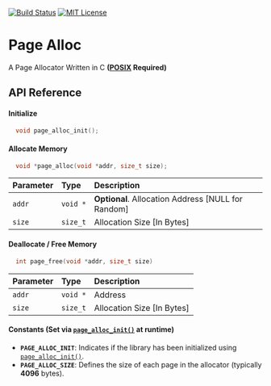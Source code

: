 [![Build Status](https://github.com/TasinFarhanMC/Page-Alloc/actions/workflows/ci.yaml/badge.svg)](https://github.com/TasinFarhanMC/Page-Alloc/actions) [![MIT License](https://img.shields.io/badge/License-MIT-green.svg)](https://choosealicense.com/licenses/mit/)
# Page Alloc
A Page Allocator Written in C **([POSIX](https://wikipedia.org/wiki/POSIX#POSIX-oriented_operating_systems) Required)**
## API Reference

#### Initialize

```c
  void page_alloc_init(); 
```

#### Allocate Memory

```c
  void *page_alloc(void *addr, size_t size); 
```

| Parameter | Type     | Description                      |
| :-------- | :------- | :------------------------------- |
| `addr`    | `void *` | **Optional**. Allocation Address [NULL for Random] |
| `size`    | `size_t` | Allocation Size [In Bytes] |

#### Deallocate / Free Memory

```c
  int page_free(void *addr, size_t size)
```
| Parameter | Type     | Description                      |
| :-------- | :------- | :------------------------------- |
| `addr`    | `void *` | Address |
| `size`    | `size_t` | Allocation Size [In Bytes] |


#### Constants (Set via [`page_alloc_init()`](#initialize) at runtime)
- **`PAGE_ALLOC_INIT`**: Indicates if the library has been initialized using [`page_alloc_init()`](#initialize).
- **`PAGE_ALLOC_SIZE`**: Defines the size of each page in the allocator (typically **4096** bytes).
